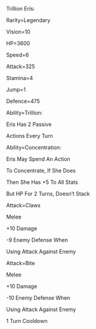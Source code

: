 Trillion Eris:

Rarity=Legendary

Vision=10

HP=3600

Speed=6

Attack=325

Stamina=4

Jump=1

Defence=475

Ability=Trillion:

Eris Has 2 Passive 

Actions Every Turn

Ability=Concentration:

Eris May Spend An Action

To Concentrate, If She Does

Then She Has +5 To All Stats

But HP For 2 Turns, Doesn’t Stack

Attack=Claws

Melee

+10 Damage

-9 Enemy Defense When

Using Attack Against Enemy

Attack=Bite

Melee

+10 Damage

-10 Enemy Defense When

Using Attack Against Enemy

1 Turn Cooldown
